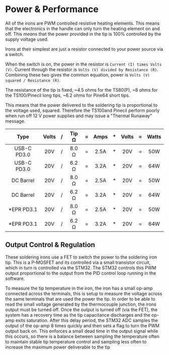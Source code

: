 # Power & Performance

All of the irons are PWM controlled resistive heating elements.
This means that the electronics in the handle can only turn the heating element on and off.
This *means* that the power provided in the tip is 100% controlled by the supply voltage used.

Irons at their simplest are just a resistor connected to your power source via a switch.

When the switch is on, the power in the resistor is `Current (I) times Volts (V)`.
Current through the resistor is `Volts (V) divided by Resistance (R)`.
Combining these two gives the common equation, power is `Volts (V) squared / Resistance (R)`.

The resistance of the tip is fixed, ~4.5 ohms for the TS80(P), ~8 ohms for the TS100/Pinecil long tips, ~6.2 ohms for Pine64 short tips.

This means that the power delivered to the soldering tip is proportional to the voltage used, squared.
Therefore the TS100and Pinecil perform poorly when run off 12 V power supplies and may issue a "Thermal Runaway" message.


| Type         | Volts| / | Tip Ω | = | Amps | * | Volts | = | Watts |
| :----------: | :--: |:-:| :---: |:-:| :---:|:-:| :---: |:-:|:-----:|
| USB-C PD3.0  | 20V  | / | 8.0 Ω | = | 2.5A | * |  20V  | = |  50W  |
| USB-C PD3.0  | 20V  | / | 6.2 Ω | = | 3.2A | * |  20V  | = |  64W  |
| DC Barrel    | 20V  | / | 8.0 Ω | = | 2.5A | * |  20V  | = |  50W  |
| DC Barrel    | 20V  | / | 6.2 Ω | = | 3.2A | * |  20V  | = |  64W  |
| \*EPR PD3.1  | 20V  | / | 8.0 Ω | = | 2.5A | * |  20V  | = |  50W  |
| \*EPR PD3.1  | 20V  | / | 6.2 Ω | = | 3.2A | * |  20V  | = |  64W  |



## Output Control & Regulation

These soldering irons use a FET to switch the power to the soldering iron tip. This is a P-MOSFET and its controlled via a small transistor circuit, which in turn is controlled via the STM32. The STM32 controls this PWM output proportional to the output from the PID control loop running in the software.

To measure the tip temperature in the iron, the iron has a small op-amp connected across the terminals, this is setup to measure the voltage across the same terminals that are used the power the tip. In order to be able to read the small voltage generated by the thermocouple junction, the irons output must be turned off.
Once the output is turned off (via the FET), the system has a recovery time as the tip capacitance discharges and the op-amp exits saturation. After this delay period, the STM32 ADC samples the output of the op-amp 8 times quickly and then sets a flag to turn the PWM output back on.
This enforces a small dead time in the output signal while this occurs, so there is a balance between sampling the temperature often to maintain stable tip temperature control and sampling less often to increase the maximum power deliverable to the tip


